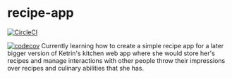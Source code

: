 # recipe-app
[![CircleCI](https://circleci.com/gh/Milos830/recipe-app.svg?style=svg)](https://circleci.com/gh/Milos830/recipe-app-docs)


[![codecov](https://codecov.io/gh/Milos830/recipe-app/branch/master/graph/badge.svg?token=8P67T6JKX8)](https://codecov.io/gh/Milos830/recipe-app)
Currently learning how to create a simple recipe app for a later bigger version of Ketrin's kitchen web app where she
would store her's recipes and manage interactions with other people throw their impressions over recipes and culinary
abilities that she has.
